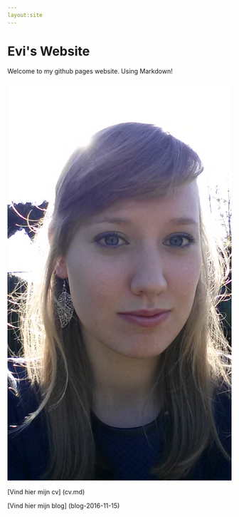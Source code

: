 ```yaml
---
layout:site
---
```

# Evi's Website
Welcome to my github pages website.
Using Markdown!

![alt text](/images/Beste.jpg)

[Vind hier mijn cv] (cv.md)

[Vind hier mijn blog] (blog-2016-11-15)

